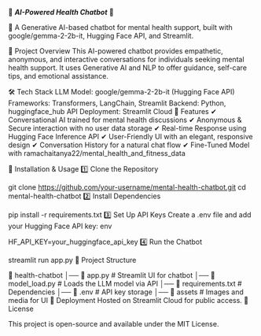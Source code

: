 🌿 ***AI-Powered Health Chatbot*** 🤖 

🚀 A Generative AI-based chatbot for mental health support, built with google/gemma-2-2b-it, Hugging Face API, and Streamlit.

🔹 Project Overview
This AI-powered chatbot provides empathetic, anonymous, and interactive conversations for individuals seeking mental health support. It uses Generative AI and NLP to offer guidance, self-care tips, and emotional assistance.

🛠 Tech Stack
LLM Model: google/gemma-2-2b-it (Hugging Face API)
Frameworks: Transformers, LangChain, Streamlit
Backend: Python, huggingface_hub API
Deployment: Streamlit Cloud
📌 Features
✔ Conversational AI trained for mental health discussions
✔ Anonymous & Secure interaction with no user data storage
✔ Real-time Response using Hugging Face Inference API
✔ User-Friendly UI with an elegant, responsive design
✔ Conversation History for a natural chat flow
✔ Fine-Tuned Model with ramachaitanya22/mental_health_and_fitness_data

🚀 Installation & Usage
1️⃣ Clone the Repository

git clone https://github.com/your-username/mental-health-chatbot.git
cd mental-health-chatbot
2️⃣ Install Dependencies

pip install -r requirements.txt
3️⃣ Set Up API Keys
Create a .env file and add your Hugging Face API key:
env

HF_API_KEY=your_huggingface_api_key
4️⃣ Run the Chatbot

streamlit run app.py
📂 Project Structure

📂 health-chatbot
│── 📄 app.py                 # Streamlit UI for chatbot
│── 📄 model_load.py          # Loads the LLM model via API
│── 📄 requirements.txt       # Dependencies
│── 📄 .env                   # API key storage
│── 📂 assets                 # Images and media for UI
🚀 Deployment
Hosted on Streamlit Cloud for public access.
📜 License

This project is open-source and available under the MIT License.
